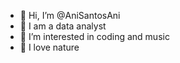 - 👋 Hi, I’m @AniSantosAni
- 💞️ I am a data analyst
- 👀 I’m interested in coding and music
- 🌱 I love nature 

<!---
AniSantosAni/AniSantosAni is a ✨ special ✨ repository because its `README.md` (this file) appears on your GitHub profile.
You can click the Preview link to take a look at your changes.
--->
